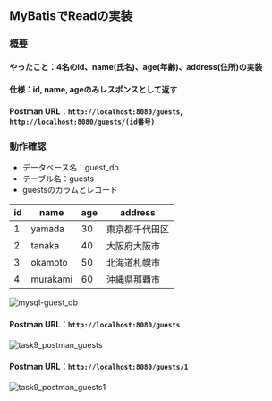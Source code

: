 ## MyBatisでReadの実装
### 概要
#### やったこと：4名のid、name(氏名)、age(年齢)、address(住所)の実装
#### 仕様：id, name, ageのみレスポンスとして返す 
#### Postman URL：```http://localhost:8080/guests```, ```http://localhost:8080/guests/(id番号)```

### 動作確認
* データベース名：guest_db
* テーブル名：guests
* guestsのカラムとレコード

| id | name | age | address |
| ---- | ---- | ---- | ---- |
| 1 | yamada | 30 | 東京都千代田区 |
| 2 | tanaka | 40 | 大阪府大阪市 |
| 3 | okamoto | 50 | 北海道札幌市 |
| 4 | murakami | 60 | 沖縄県那覇市 |

![mysql-guest_db](https://github.com/Haruka2306/task9/assets/137120436/c751f9d0-639a-4ecf-b169-26cd0180d8a9)

#### Postman URL：```http://localhost:8080/guests```
![task9_postman_guests](https://github.com/Haruka2306/task9/assets/137120436/a5b96267-79a4-40a2-8ccc-c857fdc9968d)

#### Postman URL：```http://localhost:8080/guests/1```
![task9_postman_guests1](https://github.com/Haruka2306/task9/assets/137120436/70f84f53-cab7-47bb-9c38-f0e4988fdfe5)
